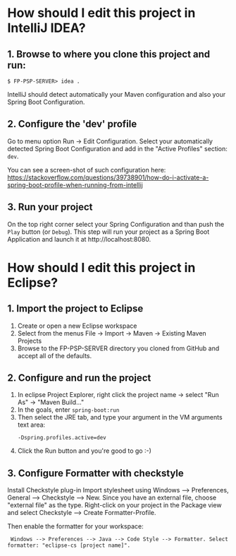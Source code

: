 # How should I edit this project in IntelliJ IDEA?

## 1. Browse to where you clone this project and run:

```shell
$ FP-PSP-SERVER> idea .
```

IntelliJ should detect automatically your Maven configuration and also your Spring Boot Configuration.

## 2. Configure the 'dev' profile

Go to menu option Run -> Edit Configuration. Select your automatically detected Spring Boot Configuration and add in the "Active Profiles" section: `dev`.

You can see a screen-shot of such configuration here: https://stackoverflow.com/questions/39738901/how-do-i-activate-a-spring-boot-profile-when-running-from-intellij

## 3. Run your project

On the top right corner select your Spring Configuration and than push the `Play` button (or `Debug`). This step will run your project as a Spring Boot Application and launch it at http://localhost:8080.

# How should I edit this project in Eclipse?

## 1. Import the project to Eclipse

1. Create or open a new Eclipse workspace
2. Select from the menus File -> Import -> Maven -> Existing Maven Projects
3. Browse to the FP-PSP-SERVER directory you cloned from GitHub and accept all of the defaults.

## 2. Configure and run the project

1. In eclipse Project Explorer, right click the project name -> select "Run As" -> "Maven Build..."
2. In the goals, enter `spring-boot:run`
3. Then select the JRE tab, and type your argument in the VM arguments text area:
   ```shell
   -Dspring.profiles.active=dev
   ```
4. Click the Run button and you're good to go :-)

## 3. Configure Formatter with checkstyle

Install Checkstyle plug-in
Import stylesheet using Windows --> Preferences, General --> Checkstyle --> New. Since you have an external file, choose "external file" as the type.
Right-click on your project in the Package view and select Checkstyle --> Create Formatter-Profile.

Then enable the formatter for your workspace:

```
 Windows --> Preferences --> Java --> Code Style --> Formatter. Select formatter: "eclipse-cs [project name]".
```
